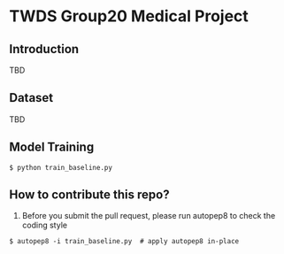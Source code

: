 # TWDS Group20 Medical Project

## Introduction
TBD

## Dataset
TBD

## Model Training

```
$ python train_baseline.py
```

## How to contribute this repo?
1. Before you submit the pull request, please run autopep8 to check the coding style
```
$ autopep8 -i train_baseline.py  # apply autopep8 in-place
``` 